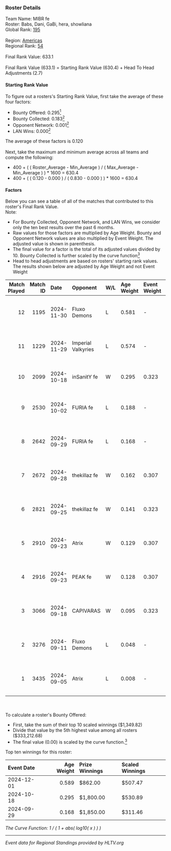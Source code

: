 ### Roster Details<br />
Team Name: MIBR fe<br />
Roster: Babs, Dani, GaBi, hera, showliana<br />
Global Rank: [195](../../standings_global_2025_03_03.md)<br />
<br />
Region: [Americas]( ../../standings_americas_2025_03_03.md)<br />
Regional Rank: [54]( ../../standings_americas_2025_03_03.md)<br />
<br />
Final Rank Value:  633.1<br />
<br />
Final Rank Value (633.1) = Starting Rank Value (630.4) + Head To Head Adjustments (2.7)<br />

#### Starting Rank Value<br />
To figure out a rosters's Starting Rank Value, first take the average of these four factors:<br />
- Bounty Offered: 0.295[<sup>1</sup>](#table2)
- Bounty Collected: 0.183[<sup>2</sup>](#table1)
- Opponent Network: 0.001[<sup>2</sup>](#table1)
- LAN Wins: 0.000[<sup>2</sup>](#table1)

The average of these factors is 0.120<br />
<br />
Next, take the maximum and minimum average across all teams and compute the following:<br />
- 400 + ( ( Roster_Average - Min_Average ) / ( Max_Average - Min_Average ) ) * 1600 = 630.4
- 400 + ( ( 0.120 - 0.000 ) / ( 0.830 - 0.000 ) ) * 1600 = 630.4


#### Factors<br />
Below you can see a table of all of the matches that contributed to this roster's Final Rank Value.<br />
Note:<br />

- For Bounty Collected, Opponent Network, and LAN Wins, we consider only the ten best results over the past 6 months.
- Raw values for those factors are multiplied by Age Weight. Bounty and Opponent Network values are also multiplied by Event Weight. The adjusted value is shown in parenthesis.
- The final value for a factor is the total of its adjusted values divided by 10. Bounty Collected is further scaled by the curve function[<sup>3</sup>](#curveFunction)
- Head to head adjustments are based on rosters' starting rank values. The results shown below are adjusted by Age Weight and not Event Weight
<span id="table1"></span><br />


| Match Played | Match ID | Date       | Opponent           | W/L | Age Weight | Event Weight | Bounty Collected | Opponent Network | LAN Wins  | H2H Adj. | Roster                            |
| -: | -: | :- | :- | :- | :- | :- | :- | :- | :- | -: | :- |
|           12 |     1195 | 2024-11-30 | Fluxo Demons       | L   | 0.581      | -            | -                | -                | -         |    -6.69 | Babs, Dani, GaBi, hera, showliana |
|           11 |     1229 | 2024-11-29 | Imperial Valkyries | L   | 0.574      | -            | -                | -                | -         |    -1.94 | Babs, Dani, GaBi, hera, showliana |
|           10 |     2099 | 2024-10-18 | inSanitY fe        | W   | 0.295      | 0.323        | 0.001 (0.000)    | 0.026 (0.002)    | 0 (0.000) |     4.25 | Babs, Dani, GaBi, Jelly, lexy     |
|            9 |     2530 | 2024-10-02 | FURIA fe           | L   | 0.188      | -            | -                | -                | -         |    -0.75 | Babs, Dani, GaBi, khizha, lexy    |
|            8 |     2642 | 2024-09-29 | FURIA fe           | L   | 0.168      | -            | -                | -                | -         |    -0.68 | Babs, Dani, GaBi, khizha, REGIANE |
|            7 |     2672 | 2024-09-28 | thekillaz fe       | W   | 0.162      | 0.307        | 0.001 (0.000)    | 0.024 (0.001)    | 0 (0.000) |     2.33 | Babs, Dani, GaBi, khizha, REGIANE |
|            6 |     2821 | 2024-09-25 | thekillaz fe       | W   | 0.141      | 0.323        | 0.001 (0.000)    | 0.024 (0.001)    | 0 (0.000) |     2.05 | Babs, Dani, GaBi, khizha, REGIANE |
|            5 |     2910 | 2024-09-23 | Atrix              | W   | 0.129      | 0.307        | 0.001 (0.000)    | 0.034 (0.001)    | 0 (0.000) |     1.96 | Babs, Dani, GaBi, khizha, REGIANE |
|            4 |     2916 | 2024-09-23 | PEAK fe            | W   | 0.128      | 0.307        | 0.001 (0.000)    | 0.018 (0.001)    | 0 (0.000) |     1.83 | Babs, Dani, GaBi, khizha, REGIANE |
|            3 |     3066 | 2024-09-18 | CAPIVARAS          | W   | 0.095      | 0.323        | 0.001 (0.000)    | 0.000 (0.000)    | 0 (0.000) |     1.04 | Babs, Dani, GaBi, khizha, REGIANE |
|            2 |     3276 | 2024-09-11 | Fluxo Demons       | L   | 0.048      | -            | -                | -                | -         |    -0.53 | Babs, Dani, GaBi, khizha, REGIANE |
|            1 |     3435 | 2024-09-05 | Atrix              | L   | 0.008      | -            | -                | -                | -         |    -0.14 | Babs, Dani, GaBi, khizha, REGIANE |

<br />
<span id="table2"></span><br />
To calculate a roster's Bounty Offered:<br />

- First, take the sum of their top 10 scaled winnings ($1,349.82)
- Divide that value by the 5th highest value among all rosters ($333,212.68)
- The final value (0.00) is scaled by the curve function.[<sup>3</sup>](#curveFunction)

Top ten winnings for this roster:<br />

| Event Date | Age Weight | Prize Winnings | Scaled Winnings |
| :- | -: | :- | :- |
| 2024-12-01 |      0.589 | $862.00        | $507.47         |
| 2024-10-18 |      0.295 | $1,800.00      | $530.89         |
| 2024-09-29 |      0.168 | $1,850.00      | $311.46         |


<span id="curveFunction"></span>_The Curve Function: 1 / ( 1 + abs( log10( x ) ) )_<br />

---
_Event data for Regional Standings provided by HLTV.org_<br />
